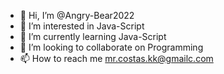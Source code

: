 - 👋 Hi, I’m @Angry-Bear2022
- 👀 I’m interested in Java-Script
- 🌱 I’m currently learning Java-Script
- 💞️ I’m looking to collaborate on Programming
- 📫 How to reach me mr.costas.kk@gmailc.com

<!---
Angry-Bear2022/Angry-Bear2022 is a ✨ special ✨ repository because its `README.md` (this file) appears on your GitHub profile.
You can click the Preview link to take a look at your changes.
--->
